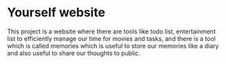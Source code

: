 # Yourself website
This project is a website where there are tools like todo list, entertainment list to efficiently manage our time for movies and tasks, and there is a tool which is called memories which is useful to store our memories like a diary and also useful to share our thoughts to public.
